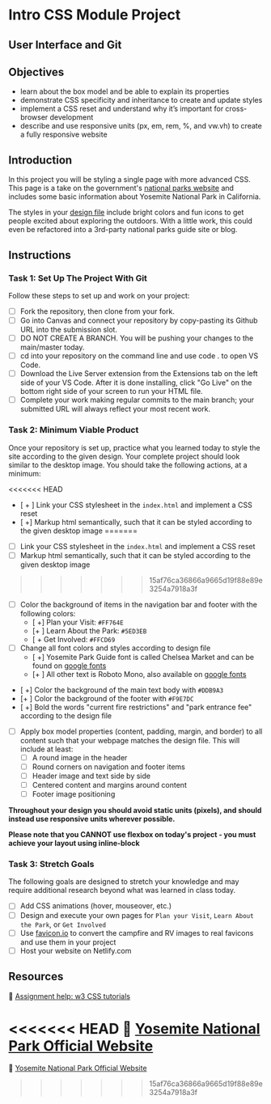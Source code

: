 # Intro CSS Module Project

## User Interface and Git

## Objectives

- learn about the box model and be able to explain its properties
- demonstrate CSS specificity and inheritance to create and update styles
- implement a CSS reset and understand why it’s important for cross-browser development
- describe and use responsive units (px, em, rem, %, and vw.vh) to create a fully responsive website

## Introduction

In this project you will be styling a single page with more advanced CSS. This page is a take on the government's [national parks website](https://www.nps.gov/yose/index.htm) and includes some basic information about Yosemite National Park in California.

The styles in your [design file](/design/desktop.jpg) include bright colors and fun icons to get people excited about exploring the outdoors. With a little work, this could even be refactored into a 3rd-party national parks guide site or blog.

## Instructions

### Task 1: Set Up The Project With Git

Follow these steps to set up and work on your project:

- [ ] Fork the repository, then clone from your fork.
- [ ] Go into Canvas and connect your repository by copy-pasting its Github URL into the submission slot.
- [ ] DO NOT CREATE A BRANCH. You will be pushing your changes to the main/master today.
- [ ] cd into your repository on the command line and use code . to open VS Code.
- [ ] Download the Live Server extension from the Extensions tab on the left side of your VS Code. After it is done installing, click "Go Live" on the bottom right side of your screen to run your HTML file.
- [ ] Complete your work making regular commits to the main branch; your submitted URL will always reflect your most recent work.

### Task 2: Minimum Viable Product

Once your repository is set up, practice what you learned today to style the site according to the given design. Your complete project should look similar to the desktop image. You should take the following actions, at a minimum:

<<<<<<< HEAD
- [ + ] Link your CSS stylesheet in the `index.html` and implement a CSS reset 
- [ +] Markup html semantically, such that it can be styled according to the given desktop image
=======
- [ ] Link your CSS stylesheet in the `index.html` and implement a CSS reset 
- [ ] Markup html semantically, such that it can be styled according to the given desktop image
>>>>>>> 15af76ca36866a9665d19f88e89e3254a7918a3f
- [ ] Color the background of items in the navigation bar and footer with the following colors:
  - [ +] Plan your Visit: `#FF764E`
  - [+ ] Learn About the Park: `#5ED3EB`
  - [ + Get Involved: `#FFCD69`
- [ ] Change all font colors and styles according to design file
  - [ +] Yosemite Park Guide font is called Chelsea Market and can be found on [google fonts](https://fonts.google.com/specimen/Chelsea+Market)
  - [+ ] All other text is Roboto Mono, also available on [google fonts](https://fonts.google.com/specimen/Roboto+Mono)
- [ +] Color the background of the main text body with `#DDB9A3`
- [+ ] Color the background of the footer with `#F9E7DC`
- [ +] Bold the words "current fire restrictions" and "park entrance fee" according to the design file
- [ ] Apply box model properties (content, padding, margin, and border) to all content such that your webpage matches the design file. This will include at least:
  - [ ] A round image in the header
  - [ ] Round corners on navigation and footer items
  - [ ] Header image and text side by side
  - [ ] Centered content and margins around content
  - [ ] Footer image positioning

**Throughout your design you should avoid static units (pixels), and should instead use responsive units wherever possible.**

**Please note that you CANNOT use flexbox on today's project - you must achieve your layout using inline-block**


### Task 3: Stretch Goals

The following goals are designed to stretch your knowledge and may require additional research beyond what was learned in class today.

- [ ] Add CSS animations (hover, mouseover, etc.)
- [ ] Design and execute your own pages for `Plan your Visit`, `Learn About the Park`, or `Get Involved`
- [ ] Use [favicon.io](https://favicon.io/favicon-converter/) to convert the campfire and RV images to real favicons and use them in your project
- [ ] Host your website on Netlify.com

## Resources

👋 [Assignment help: w3 CSS tutorials](https://www.w3schools.com/css/)

<<<<<<< HEAD
👀 [Yosemite National Park Official Website](https://www.nps.gov/yose/index.htm)
=======
👀 [Yosemite National Park Official Website](https://www.nps.gov/yose/index.htm)
>>>>>>> 15af76ca36866a9665d19f88e89e3254a7918a3f
